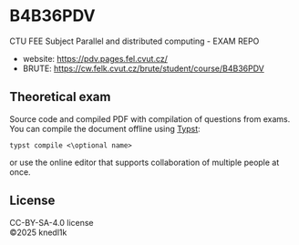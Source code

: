 # B4B36PDV
CTU FEE Subject Parallel and distributed computing - EXAM REPO

- website: <https://pdv.pages.fel.cvut.cz/>
- BRUTE: <https://cw.felk.cvut.cz/brute/student/course/B4B36PDV>

## Theoretical exam
Source code and compiled PDF with compilation of questions from exams. \
You can compile the document offline using [Typst](https://typst.app/):
```
typst compile <\optional name> 
``` 
or use the online editor that supports collaboration of multiple people at once.

## License
CC-BY-SA-4.0 license\
©2025 knedl1k
